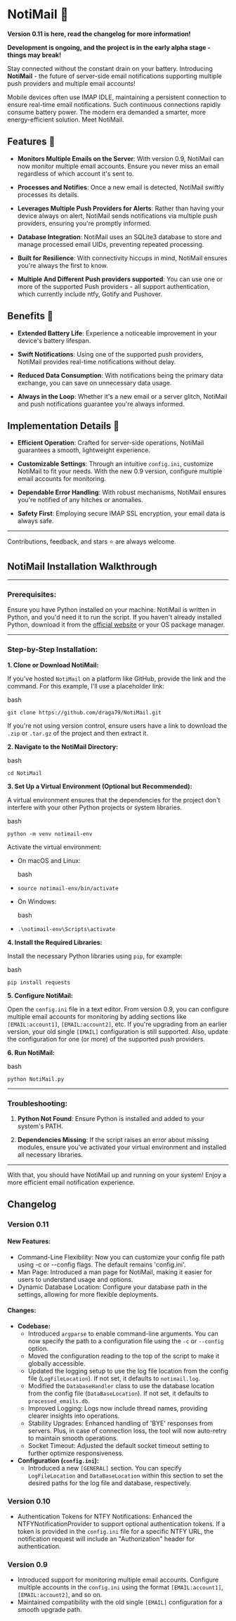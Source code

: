 # NotiMail 📧

**Version 0.11 is here, read the changelog for more information!**

**Development is ongoing, and the project is in the early alpha stage - things may break!**

Stay connected without the constant drain on your battery. Introducing **NotiMail** - the future of server-side email notifications supporting multiple push providers and multiple email accounts!

Mobile devices often use IMAP IDLE, maintaining a persistent connection to ensure real-time email notifications. Such continuous connections rapidly consume battery power. The modern era demanded a smarter, more energy-efficient solution. Meet NotiMail.

## Features 🌟

-   **Monitors Multiple Emails on the Server**: With version 0.9, NotiMail can now monitor multiple email accounts. Ensure you never miss an email regardless of which account it's sent to.
    
-   **Processes and Notifies**: Once a new email is detected, NotiMail swiftly processes its details.
    
-   **Leverages Multiple Push Providers for Alerts**: Rather than having your device always on alert, NotiMail sends notifications via multiple push providers, ensuring you're promptly informed.

-   **Database Integration**: NotiMail uses an SQLite3 database to store and manage processed email UIDs, preventing repeated processing.
    
-   **Built for Resilience**: With connectivity hiccups in mind, NotiMail ensures you're always the first to know.

-   **Multiple And Different Push providers supported**: You can use one or more of the supported Push providers - all support authentication, which currently include ntfy, Gotify and Pushover.
    

## Benefits 🚀

-   **Extended Battery Life**: Experience a noticeable improvement in your device's battery lifespan.
    
-   **Swift Notifications**: Using one of the supported push providers, NotiMail provides real-time notifications without delay.
    
-   **Reduced Data Consumption**: With notifications being the primary data exchange, you can save on unnecessary data usage.
    
-   **Always in the Loop**: Whether it's a new email or a server glitch, NotiMail and push notifications guarantee you're always informed.
    

## Implementation Details 🔧

-   **Efficient Operation**: Crafted for server-side operations, NotiMail guarantees a smooth, lightweight experience.
    
-   **Customizable Settings**: Through an intuitive `config.ini`, customize NotiMail to fit your needs. With the new 0.9 version, configure multiple email accounts for monitoring.
    
-   **Dependable Error Handling**: With robust mechanisms, NotiMail ensures you're notified of any hitches or anomalies.
    
-   **Safety First**: Employing secure IMAP SSL encryption, your email data is always safe.
    

----------

Contributions, feedback, and stars ⭐ are always welcome.


## NotiMail Installation Walkthrough

----------

### Prerequisites:

Ensure you have Python installed on your machine. NotiMail is written in Python, and you'd need it to run the script. If you haven't already installed Python, download it from the [official website](https://www.python.org/downloads/) or your OS package manager.

----------

### Step-by-Step Installation:

**1. Clone or Download NotiMail:**

If you've hosted `NotiMail` on a platform like GitHub, provide the link and the command. For this example, I'll use a placeholder link:

bash

`git clone https://github.com/draga79/NotiMail.git` 

If you're not using version control, ensure users have a link to download the `.zip` or `.tar.gz` of the project and then extract it.

**2. Navigate to the NotiMail Directory:**

bash

`cd NotiMail` 

**3. Set Up a Virtual Environment (Optional but Recommended):**

A virtual environment ensures that the dependencies for the project don't interfere with your other Python projects or system libraries.

bash

`python -m venv notimail-env` 

Activate the virtual environment:

-   On macOS and Linux:
    
    bash
    

-   `source notimail-env/bin/activate` 
    
-   On Windows:
    
    bash
    

-   `.\notimail-env\Scripts\activate` 
    

**4. Install the Required Libraries:**

Install the necessary Python libraries using `pip`, for example:

bash

`pip install requests` 

**5. Configure NotiMail:**

Open the `config.ini` file in a text editor. From version 0.9, you can configure multiple email accounts for monitoring by adding sections like `[EMAIL:account1]`, `[EMAIL:account2]`, etc. If you're upgrading from an earlier version, your old single `[EMAIL]` configuration is still supported. Also, update the configuration for one (or more) of the supported push providers.

**6. Run NotiMail:**

bash

`python NotiMail.py` 

----------

### Troubleshooting:

1.  **Python Not Found**: Ensure Python is installed and added to your system's PATH.
    
3.  **Dependencies Missing**: If the script raises an error about missing modules, ensure you've activated your virtual environment and installed all necessary libraries.
    

----------

With that, you should have NotiMail up and running on your system! Enjoy a more efficient email notification experience.

## Changelog

### Version 0.11

#### New Features:

- Command-Line Flexibility: Now you can customize your config file path using -c or --config flags. The default remains 'config.ini'.
- Man Page: Introduced a man page for NotiMail, making it easier for users to understand usage and options.
- Dynamic Database Location: Configure your database path in the settings, allowing for more flexible deployments.

#### Changes:

- **Codebase:**
  - Introduced `argparse` to enable command-line arguments. You can now specify the path to a configuration file using the `-c` or `--config` option.
  - Moved the configuration reading to the top of the script to make it globally accessible.
  - Updated the logging setup to use the log file location from the config file (`LogFileLocation`). If not set, it defaults to `notimail.log`.
  - Modified the `DatabaseHandler` class to use the database location from the config file (`DataBaseLocation`). If not set, it defaults to `processed_emails.db`.
  - Improved Logging: Logs now include thread names, providing clearer insights into operations.
  - Stability Upgrades: Enhanced handling of 'BYE' responses from servers. Plus, in case of connection loss, the tool will now auto-retry to maintain smooth operations.
  - Socket Timeout: Adjusted the default socket timeout setting to further optimize responsiveness.
- **Configuration (`config.ini`):**
  - Introduced a new `[GENERAL]` section. You can specify `LogFileLocation` and `DataBaseLocation` within this section to set the desired paths for the log file and database, respectively.

### Version 0.10

- Authentication Tokens for NTFY Notifications: Enhanced the NTFYNotificationProvider to support optional authentication tokens. If a token is provided in the `config.ini` file for a specific NTFY URL, the notification request will include an "Authorization" header for authentication.

### Version 0.9

- Introduced support for monitoring multiple email accounts. Configure multiple accounts in the `config.ini` using the format `[EMAIL:account1]`, `[EMAIL:account2]`, and so on.
- Maintained compatibility with the old single `[EMAIL]` configuration for a smooth upgrade path.

